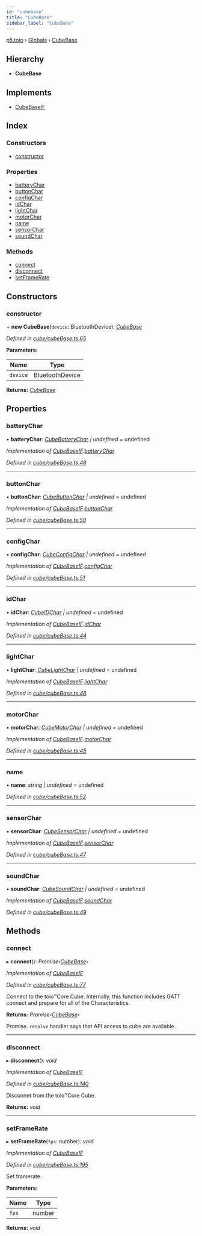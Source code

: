 ```yaml
---
id: "cubebase"
title: "CubeBase"
sidebar_label: "CubeBase"
---
```


[p5.toio](../index.md) › [Globals](../globals.md) › [CubeBase](cubebase.md)

## Hierarchy

* **CubeBase**

## Implements

* [CubeBaseIF](../interfaces/cubebaseif.md)

## Index

### Constructors

* [constructor](cubebase.md#constructor)

### Properties

* [batteryChar](cubebase.md#batterychar)
* [buttonChar](cubebase.md#buttonchar)
* [configChar](cubebase.md#configchar)
* [idChar](cubebase.md#idchar)
* [lightChar](cubebase.md#lightchar)
* [motorChar](cubebase.md#motorchar)
* [name](cubebase.md#name)
* [sensorChar](cubebase.md#sensorchar)
* [soundChar](cubebase.md#soundchar)

### Methods

* [connect](cubebase.md#connect)
* [disconnect](cubebase.md#disconnect)
* [setFrameRate](cubebase.md#setframerate)

## Constructors

###  constructor

\+ **new CubeBase**(`device`: BluetoothDevice): *[CubeBase](cubebase.md)*

*Defined in [cube/cubeBase.ts:65](https://github.com/tetunori/p5.toio/blob/49eab6e/src/cube/cubeBase.ts#L65)*

**Parameters:**

Name | Type |
------ | ------ |
`device` | BluetoothDevice |

**Returns:** *[CubeBase](cubebase.md)*

## Properties

###  batteryChar

• **batteryChar**: *[CubeBatteryChar](cubebatterychar.md) | undefined* = undefined

*Implementation of [CubeBaseIF](../interfaces/cubebaseif.md).[batteryChar](../interfaces/cubebaseif.md#batterychar)*

*Defined in [cube/cubeBase.ts:48](https://github.com/tetunori/p5.toio/blob/49eab6e/src/cube/cubeBase.ts#L48)*

___

###  buttonChar

• **buttonChar**: *[CubeButtonChar](cubebuttonchar.md) | undefined* = undefined

*Implementation of [CubeBaseIF](../interfaces/cubebaseif.md).[buttonChar](../interfaces/cubebaseif.md#buttonchar)*

*Defined in [cube/cubeBase.ts:50](https://github.com/tetunori/p5.toio/blob/49eab6e/src/cube/cubeBase.ts#L50)*

___

###  configChar

• **configChar**: *[CubeConfigChar](cubeconfigchar.md) | undefined* = undefined

*Implementation of [CubeBaseIF](../interfaces/cubebaseif.md).[configChar](../interfaces/cubebaseif.md#configchar)*

*Defined in [cube/cubeBase.ts:51](https://github.com/tetunori/p5.toio/blob/49eab6e/src/cube/cubeBase.ts#L51)*

___

###  idChar

• **idChar**: *[CubeIDChar](cubeidchar.md) | undefined* = undefined

*Implementation of [CubeBaseIF](../interfaces/cubebaseif.md).[idChar](../interfaces/cubebaseif.md#idchar)*

*Defined in [cube/cubeBase.ts:44](https://github.com/tetunori/p5.toio/blob/49eab6e/src/cube/cubeBase.ts#L44)*

___

###  lightChar

• **lightChar**: *[CubeLightChar](cubelightchar.md) | undefined* = undefined

*Implementation of [CubeBaseIF](../interfaces/cubebaseif.md).[lightChar](../interfaces/cubebaseif.md#lightchar)*

*Defined in [cube/cubeBase.ts:46](https://github.com/tetunori/p5.toio/blob/49eab6e/src/cube/cubeBase.ts#L46)*

___

###  motorChar

• **motorChar**: *[CubeMotorChar](cubemotorchar.md) | undefined* = undefined

*Implementation of [CubeBaseIF](../interfaces/cubebaseif.md).[motorChar](../interfaces/cubebaseif.md#motorchar)*

*Defined in [cube/cubeBase.ts:45](https://github.com/tetunori/p5.toio/blob/49eab6e/src/cube/cubeBase.ts#L45)*

___

###  name

• **name**: *string | undefined* = undefined

*Defined in [cube/cubeBase.ts:52](https://github.com/tetunori/p5.toio/blob/49eab6e/src/cube/cubeBase.ts#L52)*

___

###  sensorChar

• **sensorChar**: *[CubeSensorChar](cubesensorchar.md) | undefined* = undefined

*Implementation of [CubeBaseIF](../interfaces/cubebaseif.md).[sensorChar](../interfaces/cubebaseif.md#sensorchar)*

*Defined in [cube/cubeBase.ts:47](https://github.com/tetunori/p5.toio/blob/49eab6e/src/cube/cubeBase.ts#L47)*

___

###  soundChar

• **soundChar**: *[CubeSoundChar](cubesoundchar.md) | undefined* = undefined

*Implementation of [CubeBaseIF](../interfaces/cubebaseif.md).[soundChar](../interfaces/cubebaseif.md#soundchar)*

*Defined in [cube/cubeBase.ts:49](https://github.com/tetunori/p5.toio/blob/49eab6e/src/cube/cubeBase.ts#L49)*

## Methods

###  connect

▸ **connect**(): *Promise‹[CubeBase](cubebase.md)›*

*Implementation of [CubeBaseIF](../interfaces/cubebaseif.md)*

*Defined in [cube/cubeBase.ts:77](https://github.com/tetunori/p5.toio/blob/49eab6e/src/cube/cubeBase.ts#L77)*

Connect to the toio™Core Cube. Internally, this function includes GATT connect and prepare for all of the Characteristics.

**Returns:** *Promise‹[CubeBase](cubebase.md)›*

Promise. `resolve` handler says that API access to cube are available.

___

###  disconnect

▸ **disconnect**(): *void*

*Implementation of [CubeBaseIF](../interfaces/cubebaseif.md)*

*Defined in [cube/cubeBase.ts:140](https://github.com/tetunori/p5.toio/blob/49eab6e/src/cube/cubeBase.ts#L140)*

Disconnet from the toio™Core Cube.

**Returns:** *void*

___

###  setFrameRate

▸ **setFrameRate**(`fps`: number): *void*

*Implementation of [CubeBaseIF](../interfaces/cubebaseif.md)*

*Defined in [cube/cubeBase.ts:195](https://github.com/tetunori/p5.toio/blob/49eab6e/src/cube/cubeBase.ts#L195)*

Set framerate.

**Parameters:**

Name | Type |
------ | ------ |
`fps` | number |

**Returns:** *void*
